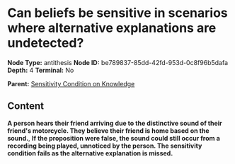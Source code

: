 # Can beliefs be sensitive in scenarios where alternative explanations are undetected?

**Node Type:** antithesis
**Node ID:** be789837-85dd-42fd-953d-0c8f96b5dafa
**Depth:** 4
**Terminal:** No

**Parent:** [Sensitivity Condition on Knowledge](sensitivity-condition-on-knowledge-synthesis-bfa2da3c-dc32-483c-bef7-ea8100b18339.md)

## Content

**A person hears their friend arriving due to the distinctive sound of their friend's motorcycle. They believe their friend is home based on the sound.**, **If the proposition were false, the sound could still occur from a recording being played, unnoticed by the person. The sensitivity condition fails as the alternative explanation is missed.**
